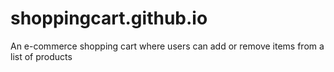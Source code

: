 # shoppingcart.github.io
An e-commerce shopping cart where users can add or remove items from a list of products
